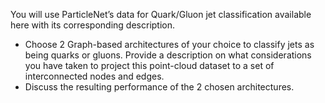 You will use ParticleNet’s data for Quark/Gluon jet classification available​ ​ here with its corresponding description.
- Choose 2 Graph-based architectures of your choice to classify jets as being quarks or gluons. Provide a description on what considerations you have taken to project this point-cloud dataset to a set of interconnected nodes and edges.
- Discuss the resulting performance of the 2 chosen architectures.